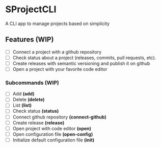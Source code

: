 # SProjectCLI
A CLI app to manage projects based on simplicity

## Features (WIP)

- [ ] Connect a project with a github repository
- [ ] Check status about a project (releases, commits, pull requests, etc).
- [ ] Create releases with semantic versioning and publish it on github
- [ ] Open a project with your favorite code editor

### Subcommands (WIP)

- [ ] Add **(add)**
- [ ] Delete **(delete)**
- [ ] List **(list)**
- [ ] Check status **(status)**
- [ ] Connect github repository **(connect-github)**
- [ ] Create release **(release)**
- [ ] Open project with code editor **(open)**
- [ ] Open configuration file **(open-config)**
- [ ] Initialize default configuration file **(init)**
